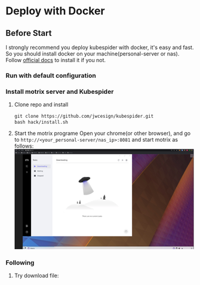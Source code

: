 # Deploy with Docker

## Before Start
I strongly recommend you deploy kubespider with docker, it's easy and fast.
So you should install docker on your machine(personal-server or nas). Follow [official docs](https://docs.docker.com/engine/install/ubuntu/) to install it if you not.

### Run with default configuration
### Install motrix server and Kubespider
1. Clone repo and install
    ```
    git clone https://github.com/jwcesign/kubespider.git
    bash hack/install.sh
    ```
2. Start the motrix programe 
   Open your chrome(or other browser), and go to `http://<your_personal-server/nas_ip>:8081` and start motrix as follows:
    ![img](../../images/motrix-server-start.jpg)

### Following
1. Try download file: